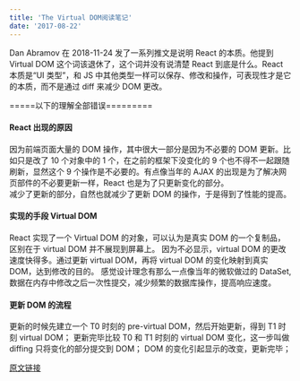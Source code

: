 ```yaml
---
title: 'The Virtual DOM阅读笔记'
date: '2017-08-22'
---
```


Dan Abramov 在 2018-11-24 发了一系列推文是说明 React 的本质。他提到 Virtual DOM 这个词该退休了，这个词并没有说清楚 React 到底是什么。React 本质是“UI 类型”，和 JS 中其他类型一样可以保存、修改和操作，可表现性才是它的本质，而不是通过 diff 来减少 DOM 更改。

=====以下的理解全部错误=========

#### React 出现的原因

因为前端页面大量的 DOM 操作，其中很大一部分是因为不必要的 DOM 更新。比如只是改了 10 个对象中的 1 个，在之前的框架下没变化的 9 个也不得不一起跟随刷新，显然这个 9 个操作是不必要的。有点像当年的 AJAX 的出现是为了解决网页部件的不必要更新一样，React 也是为了只更新变化的部分。  
减少了更新的部分，自然也就减少了更新 DOM 的操作，于是得到了性能的提高。

#### 实现的手段 Virtual DOM

React 实现了一个 Virtual DOM 的对象，可以认为是真实 DOM 的一个复制品，区别在于 virtual DOM 并不展现到屏幕上。
因为不必显示，virtual DOM 的更改速度快得多。通过更新 virtual DOM，再将 virtual DOM 的变化映射到真实 DOM，达到修改的目的。
感觉设计理念有那么一点像当年的微软做过的 DataSet,数据在内存中修改之后一次性提交，减少频繁的数据库操作，提高响应速度。

#### 更新 DOM 的流程

更新的时候先建立一个 T0 时刻的 pre-virtual DOM，然后开始更新，得到 T1 时刻 virtual DOM；
更新完毕比较 T0 和 T1 时刻的 virtual DOM 变化，这一步叫做 diffing
只将变化的部分提交到 DOM；
DOM 的变化引起显示的改变，更新完毕；

[原文链接](https://www.codecademy.com/articles/react-virtual-dom)
